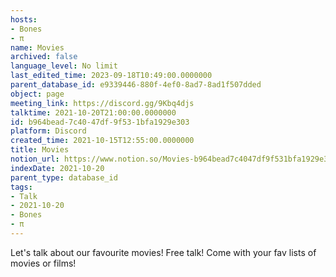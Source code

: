 ```yaml
---
hosts:
- Bones
- π
name: Movies
archived: false
language_level: No limit
last_edited_time: 2023-09-18T10:49:00.0000000
parent_database_id: e9339446-880f-4ef0-8ad7-8ad1f507dded
object: page
meeting_link: https://discord.gg/9Kbq4djs
talktime: 2021-10-20T21:00:00.0000000
id: b964bead-7c40-47df-9f53-1bfa1929e303
platform: Discord
created_time: 2021-10-15T12:55:00.0000000
title: Movies
notion_url: https://www.notion.so/Movies-b964bead7c4047df9f531bfa1929e303
indexDate: 2021-10-20
parent_type: database_id
tags:
- Talk
- 2021-10-20
- Bones
- π
---
```


Let's talk about our favourite movies!
Free talk! Come with your fav lists of movies or films!


